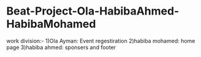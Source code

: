# Beat-Project-Ola-HabibaAhmed-HabibaMohamed
work division:-
1)Ola Ayman:
Event regestiration
2)habiba mohamed:
home page
3)habiba ahmed:
sponsers and footer

